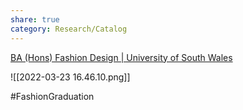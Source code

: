 ```yaml
---
share: true
category: Research/Catalog
---
```


[BA (Hons) Fashion Design | University of South Wales](https://www.southwales.ac.uk/courses/ba-hons-fashion-design/)

![[2022-03-23 16.46.10.png]]

#FashionGraduation
